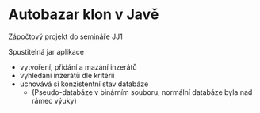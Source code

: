 # Autobazar klon v Javě
Zápočtový projekt do semináře JJ1

Spustitelná jar aplikace
- vytvoření, přidání a mazání inzerátů
- vyhledání inzerátů dle kritérií
- uchovává si konzistentní stav databáze
  - (Pseudo-databáze v binárním souboru, normální databáze byla nad rámec výuky)
